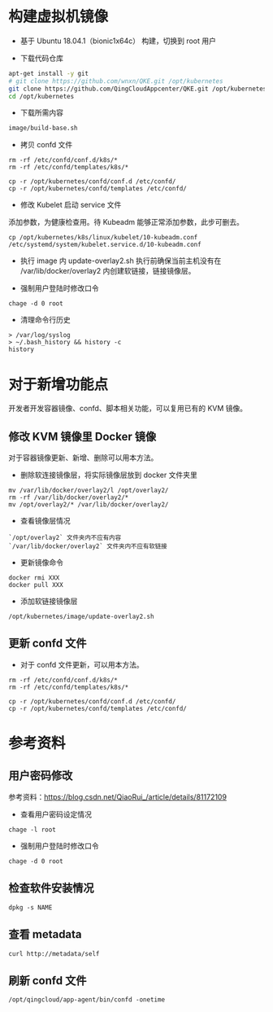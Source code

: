 # 构建虚拟机镜像

- 基于 Ubuntu 18.04.1（bionic1x64c） 构建，切换到 root 用户

- 下载代码仓库
```bash
apt-get install -y git
# git clone https://github.com/wnxn/QKE.git /opt/kubernetes
git clone https://github.com/QingCloudAppcenter/QKE.git /opt/kubernetes
cd /opt/kubernetes
```

- 下载所需内容
```bash
image/build-base.sh
```

- 拷贝 confd 文件
```
rm -rf /etc/confd/conf.d/k8s/*
rm -rf /etc/confd/templates/k8s/*
```

```
cp -r /opt/kubernetes/confd/conf.d /etc/confd/
cp -r /opt/kubernetes/confd/templates /etc/confd/
```

- 修改 Kubelet 启动 service 文件

添加参数，为健康检查用。待 Kubeadm 能够正常添加参数，此步可删去。
```
cp /opt/kubernetes/k8s/linux/kubelet/10-kubeadm.conf /etc/systemd/system/kubelet.service.d/10-kubeadm.conf
```

- 执行 image 内 update-overlay2.sh
执行前确保当前主机没有在 /var/lib/docker/overlay2 内创建软链接，链接镜像层。

- 强制用户登陆时修改口令
```
chage -d 0 root
```

- 清理命令行历史
```
> /var/log/syslog
> ~/.bash_history && history -c
history
```

# 对于新增功能点
开发者开发容器镜像、confd、脚本相关功能，可以复用已有的 KVM 镜像。

## 修改 KVM 镜像里 Docker 镜像
对于容器镜像更新、新增、删除可以用本方法。
- 删除软连接镜像层，将实际镜像层放到 docker 文件夹里
```
mv /var/lib/docker/overlay2/l /opt/overlay2/
rm -rf /var/lib/docker/overlay2/*
mv /opt/overlay2/* /var/lib/docker/overlay2/
```
- 查看镜像层情况
```
`/opt/overlay2` 文件夹内不应有内容
`/var/lib/docker/overlay2` 文件夹内不应有软链接
```

- 更新镜像命令
```
docker rmi XXX
docker pull XXX
```
- 添加软链接镜像层
```
/opt/kubernetes/image/update-overlay2.sh
```

## 更新 confd 文件
- 对于 confd 文件更新，可以用本方法。
```
rm -rf /etc/confd/conf.d/k8s/*
rm -rf /etc/confd/templates/k8s/*
```

```
cp -r /opt/kubernetes/confd/conf.d /etc/confd/
cp -r /opt/kubernetes/confd/templates /etc/confd/
```

# 参考资料
## 用户密码修改
参考资料：https://blog.csdn.net/QiaoRui_/article/details/81172109

- 查看用户密码设定情况
```
chage -l root
```

- 强制用户登陆时修改口令
```
chage -d 0 root
```

## 检查软件安装情况
```
dpkg -s NAME
```

## 查看 metadata

```
curl http://metadata/self
```

## 刷新 confd 文件

```
/opt/qingcloud/app-agent/bin/confd -onetime
```
